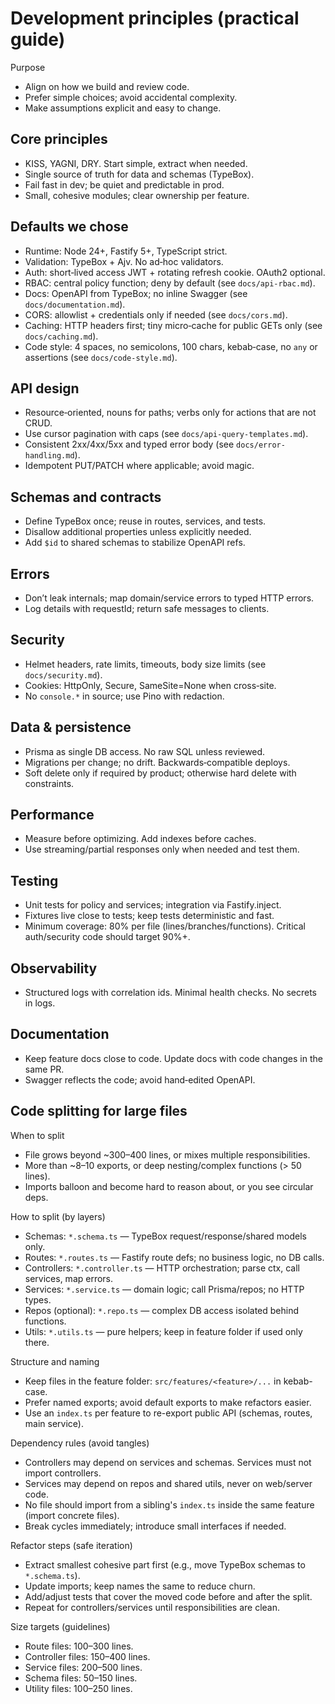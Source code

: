 # Development principles (practical guide)

Purpose

- Align on how we build and review code.
- Prefer simple choices; avoid accidental complexity.
- Make assumptions explicit and easy to change.

## Core principles

- KISS, YAGNI, DRY. Start simple, extract when needed.
- Single source of truth for data and schemas (TypeBox).
- Fail fast in dev; be quiet and predictable in prod.
- Small, cohesive modules; clear ownership per feature.

## Defaults we chose

- Runtime: Node 24+, Fastify 5+, TypeScript strict.
- Validation: TypeBox + Ajv. No ad‑hoc validators.
- Auth: short‑lived access JWT + rotating refresh cookie. OAuth2 optional.
- RBAC: central policy function; deny by default (see `docs/api-rbac.md`).
- Docs: OpenAPI from TypeBox; no inline Swagger (see `docs/documentation.md`).
- CORS: allowlist + credentials only if needed (see `docs/cors.md`).
- Caching: HTTP headers first; tiny micro‑cache for public GETs only (see `docs/caching.md`).
- Code style: 4 spaces, no semicolons, 100 chars, kebab‑case, no `any` or assertions (see `docs/code-style.md`).

## API design

- Resource‑oriented, nouns for paths; verbs only for actions that are not CRUD.
- Use cursor pagination with caps (see `docs/api-query-templates.md`).
- Consistent 2xx/4xx/5xx and typed error body (see `docs/error-handling.md`).
- Idempotent PUT/PATCH where applicable; avoid magic.

## Schemas and contracts

- Define TypeBox once; reuse in routes, services, and tests.
- Disallow additional properties unless explicitly needed.
- Add `$id` to shared schemas to stabilize OpenAPI refs.

## Errors

- Don’t leak internals; map domain/service errors to typed HTTP errors.
- Log details with requestId; return safe messages to clients.

## Security

- Helmet headers, rate limits, timeouts, body size limits (see `docs/security.md`).
- Cookies: HttpOnly, Secure, SameSite=None when cross‑site.
- No `console.*` in source; use Pino with redaction.

## Data & persistence

- Prisma as single DB access. No raw SQL unless reviewed.
- Migrations per change; no drift. Backwards‑compatible deploys.
- Soft delete only if required by product; otherwise hard delete with constraints.

## Performance

- Measure before optimizing. Add indexes before caches.
- Use streaming/partial responses only when needed and test them.

## Testing

- Unit tests for policy and services; integration via Fastify.inject.
- Fixtures live close to tests; keep tests deterministic and fast.
- Minimum coverage: 80% per file (lines/branches/functions). Critical auth/security code should target 90%+.

## Observability

- Structured logs with correlation ids. Minimal health checks. No secrets in logs.

## Documentation

- Keep feature docs close to code. Update docs with code changes in the same PR.
- Swagger reflects the code; avoid hand‑edited OpenAPI.

## Code splitting for large files

When to split

- File grows beyond ~300–400 lines, or mixes multiple responsibilities.
- More than ~8–10 exports, or deep nesting/complex functions (> 50 lines).
- Imports balloon and become hard to reason about, or you see circular deps.

How to split (by layers)

- Schemas: `*.schema.ts` — TypeBox request/response/shared models only.
- Routes: `*.routes.ts` — Fastify route defs; no business logic, no DB calls.
- Controllers: `*.controller.ts` — HTTP orchestration; parse ctx, call services, map errors.
- Services: `*.service.ts` — domain logic; call Prisma/repos; no HTTP types.
- Repos (optional): `*.repo.ts` — complex DB access isolated behind functions.
- Utils: `*.utils.ts` — pure helpers; keep in feature folder if used only there.

Structure and naming

- Keep files in the feature folder: `src/features/<feature>/...` in kebab-case.
- Prefer named exports; avoid default exports to make refactors easier.
- Use an `index.ts` per feature to re-export public API (schemas, routes, main service).

Dependency rules (avoid tangles)

- Controllers may depend on services and schemas. Services must not import controllers.
- Services may depend on repos and shared utils, never on web/server code.
- No file should import from a sibling's `index.ts` inside the same feature (import concrete files).
- Break cycles immediately; introduce small interfaces if needed.

Refactor steps (safe iteration)

- Extract smallest cohesive part first (e.g., move TypeBox schemas to `*.schema.ts`).
- Update imports; keep names the same to reduce churn.
- Add/adjust tests that cover the moved code before and after the split.
- Repeat for controllers/services until responsibilities are clean.

Size targets (guidelines)

- Route files: 100–300 lines.
- Controller files: 150–400 lines.
- Service files: 200–500 lines.
- Schema files: 50–150 lines.
- Utility files: 100–250 lines.
